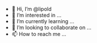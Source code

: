 - 👋 Hi, I’m @lipold
- 👀 I’m interested in ...
- 🌱 I’m currently learning ...
- 💞️ I’m looking to collaborate on ...
- 📫 How to reach me ...

<!---
lipold/lipold is a ✨ special ✨ repository because its `README.md` (this file) appears on your GitHub profile.
You can click the Preview link to take a look at your changes.
--->
